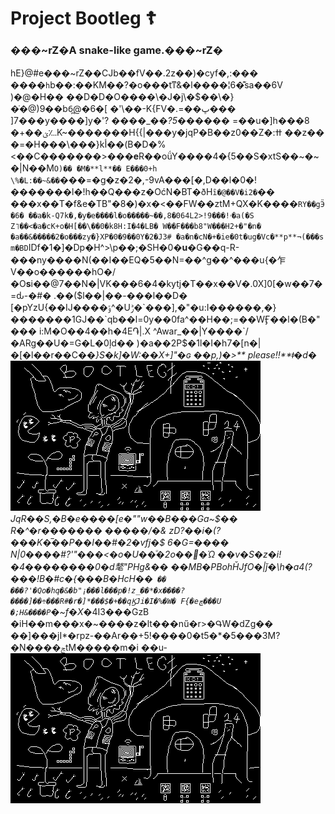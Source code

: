 # Project Bootleg ☦︎

### ���~rZ�A snake-like game.���~rZ�
hE}@#e���~rZ��CJb��fV��.2z��)�cyf�,:��� ����`h`b��:��KM��?�o���tͳ&�l����¦6�͊sa��6V )�@�H�� ��D�D�O����\�J�j\�$��\�}�̇�@)9��b6̪@�6�[ �'\��-K{FV�.=��ڀ��� ]7���y����]y�'? ����_�*�?5*������ =��u�]h���8 �+��ؽ؊K~�������H{{|���y�jqP�B��z0��Z�:ߚ ��z�� �=�H���\���}kأ��(B�D�%<��C�������>���**e**R��oǘY����4�{5��S�xtS��~�~�|N��M`O)�� �M�**l**�� E���0+h \%�L:��~&��`���=�g�z�2�,-9vA���[�,D��l�0�!�������l�!h��Q���z�OćN�BT�ðH`ȋ�@��V�i2�`�� ���x��T�f&e�TB"�8�)�x�<��FW��ztM+QX�K����`RY��gӬ�6� ��a�k-Q7k�,�y�e����l�o�����~��,8�064L2>!ۥ!���9�а(�S Z˥��<�a�cK+o�H[��\��0�k8H:I�4�LB� W��F���b8"W���H2+�"�n� �a��&�����2�o���zy�}XP�0�9��0Y�2�J3# �a�n�cN�+�ie�0t�ug�Vc�**p**¬(���s m�BD`IDf�1�]�Dp�H^>\p��;�SH�0�**u**�G��q-R-���ny����N(��I��EQ�5��N=��^g��^���u{�乍V��o������hO�/�O**s**i��@7��N�|VK���6�4�kytj�T��x��V�.0X]0[�w��7�=ԃ-�#� .��($l��|��-���l��D� [�pYzU{��IJ����ݹ^�Uݱ�`���],�"�u:I������,�}�������1GJ��`qb��l=0y��0fa^��H��;=��WӺ��l�(B�"��� i:M�O��4��h�4E֏|.X ^Awar_��|Y����`/�ARg��U�=G�L�0ļd�� )�a��2P$�1l�I�h7�[n�|�[�l��r��C�_�}S�k]�W:��X+]"�ɢ ��p,)�>** please!!**ǂ�d� ![big_black_2x_image_of_large_pixels](docs/img/Bootleg_Title_Sketch_2x.png) JqR��S,�B�e����[e�"\"w��B���Ga~$�� R�^�r������� �����/�& zD?��i�(?���K�̅��P��I��#�2�vfj�$ 6�G=���� N|0����#?'"���<�o�U��ͧ�2o��޼�Ώ ��v�S�z�i!�4��������0�d㲠"PHg&�� ��MB�PBohȞJfO�|ǰ�\h�a4(?���!B�#c�{���B�HcH��` �� ���?'�Qo�hq�&�b"¡���l���p�!z_��*�x����?����]��÷���R#�r�]*���$�+��qϏJi�I�%�W� F{�eڇ���U �;H&����P`�~f�X_�4I3���GzB �iH��m���x�~����z�lt���nű�r>�ԳW�dZg�� ��]���jI*�rpz-��Ar��+5!����0�t5�*�5���3M?�N����ݘtM�����m�i ��u-
![big_black_2x_image_of_large_pixels](docs/img/Bootleg_Title_Sketch_2x.png)